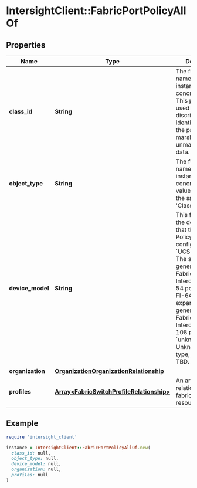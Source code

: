 # IntersightClient::FabricPortPolicyAllOf

## Properties

| Name | Type | Description | Notes |
| ---- | ---- | ----------- | ----- |
| **class_id** | **String** | The fully-qualified name of the instantiated, concrete type. This property is used as a discriminator to identify the type of the payload when marshaling and unmarshaling data. | [default to &#39;fabric.PortPolicy&#39;] |
| **object_type** | **String** | The fully-qualified name of the instantiated, concrete type. The value should be the same as the &#39;ClassId&#39; property. | [default to &#39;fabric.PortPolicy&#39;] |
| **device_model** | **String** | This field specifies the device model that this Port Policy is being configured for. * &#x60;UCS-FI-6454&#x60; - The standard 4th generation UCS Fabric Interconnect with 54 ports. * &#x60;UCS-FI-64108&#x60; - The expanded 4th generation UCS Fabric Interconnect with 108 ports. * &#x60;unknown&#x60; - Unknown device type, usage is TBD. | [optional][default to &#39;UCS-FI-6454&#39;] |
| **organization** | [**OrganizationOrganizationRelationship**](OrganizationOrganizationRelationship.md) |  | [optional] |
| **profiles** | [**Array&lt;FabricSwitchProfileRelationship&gt;**](FabricSwitchProfileRelationship.md) | An array of relationships to fabricSwitchProfile resources. | [optional] |

## Example

```ruby
require 'intersight_client'

instance = IntersightClient::FabricPortPolicyAllOf.new(
  class_id: null,
  object_type: null,
  device_model: null,
  organization: null,
  profiles: null
)
```

